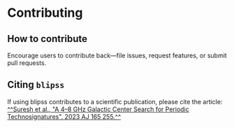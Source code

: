 # Contributing

## How to contribute

Encourage users to contribute back—file issues, request features, or submit pull requests.

## Citing `blipss`

If using blipss contributes to a scientific publication, please cite the article:
[^^Suresh et al., "A 4–8 GHz Galactic Center Search for Periodic Technosignatures". 2023 AJ 165 255.^^](https://ui.adsabs.harvard.edu/abs/2023AJ....165..255S/abstract)

